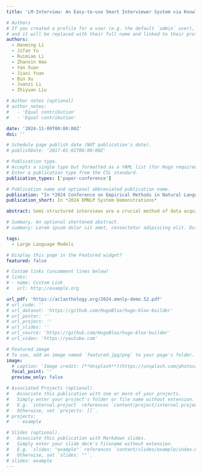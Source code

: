 ```yaml
---
title: 'LM-Interview: An Easy-to-use Smart Interviewer System via Knowledge-guided Language Model Exploitation'

# Authors
# If you created a profile for a user (e.g. the default `admin` user), write the username (folder name) here
# and it will be replaced with their full name and linked to their profile.
authors:
  - Hanming Li
  - Jifan Yu
  - Ruimiao Li
  - Zhanxin Hao
  - Yan Xuan
  - Jiaxi Yuan
  - Bin Xu
  - Juanzi Li
  - Zhiyuan Liu

# Author notes (optional)
# author_notes:
#   - 'Equal contribution'
#   - 'Equal contribution'

date: '2024-11-09T00:00:00Z'
doi: ''

# Schedule page publish date (NOT publication's date).
# publishDate: '2017-01-01T00:00:00Z'

# Publication type.
# Accepts a single type but formatted as a YAML list (for Hugo requirements).
# Enter a publication type from the CSL standard.
publication_types: ['paper-conference']

# Publication name and optional abbreviated publication name.
publication: "In *2024 Conference on Empirical Methods in Natural Language Processing: System Demonstrations*"
publication_short: In *2024 EMNLP System Demonstrations*

abstract: Semi-structured interviews are a crucial method of data acquisition in qualitative research. Typically controlled by the interviewer, the process progresses through a question-and-answer format, aimed at eliciting information from the interviewee. However, interviews are highly time-consuming and demand considerable experience of the interviewers, which greatly limits the efficiency and feasibility of data collection. Therefore, we introduce LM-Interview, a novel system designed to automate the process of preparing, conducting and analyzing semi-structured interviews. Experimental results demonstrate that LM-interview achieves performance comparable to that of skilled human interviewers.

# Summary. An optional shortened abstract.
# summary: Lorem ipsum dolor sit amet, consectetur adipiscing elit. Duis posuere tellus ac convallis placerat. Proin tincidunt magna sed ex sollicitudin condimentum.

tags:
  - Large Language Models

# Display this page in the Featured widget?
featured: false

# Custom links (uncomment lines below)
# links:
# - name: Custom Link
#   url: http://example.org

url_pdf: 'https://aclanthology.org/2024.emnlp-demo.52.pdf'
# url_code: ''
# url_dataset: 'https://github.com/HugoBlox/hugo-blox-builder'
# url_poster: ''
# url_project: ''
# url_slides: ''
# url_source: 'https://github.com/HugoBlox/hugo-blox-builder'
# url_video: 'https://youtube.com'

# Featured image
# To use, add an image named `featured.jpg/png` to your page's folder.
image:
  # caption: 'Image credit: [**Unsplash**](https://unsplash.com/photos/pLCdAaMFLTE)'
  focal_point: ''
  preview_only: false

# Associated Projects (optional).
#   Associate this publication with one or more of your projects.
#   Simply enter your project's folder or file name without extension.
#   E.g. `internal-project` references `content/project/internal-project/index.md`.
#   Otherwise, set `projects: []`.
# projects:
#   - example

# Slides (optional).
#   Associate this publication with Markdown slides.
#   Simply enter your slide deck's filename without extension.
#   E.g. `slides: "example"` references `content/slides/example/index.md`.
#   Otherwise, set `slides: ""`.
# slides: example
---
```


<!-- {{% callout note %}}
Click the _Cite_ button above to demo the feature to enable visitors to import publication metadata into their reference management software.
{{% /callout %}}

{{% callout note %}}
Create your slides in Markdown - click the _Slides_ button to check out the example.
{{% /callout %}}

Add the publication's **full text** or **supplementary notes** here. You can use rich formatting such as including [code, math, and images](https://docs.hugoblox.com/content/writing-markdown-latex/). -->

